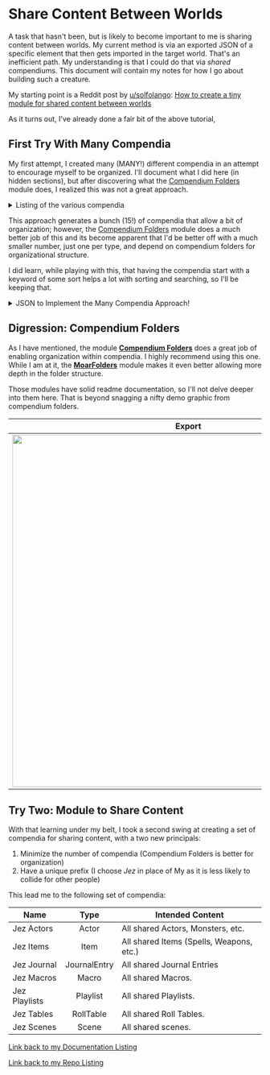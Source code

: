 # Share Content Between Worlds

A task that hasn't been, but is likely to become important to me is sharing content between worlds.  My current method is via an exported JSON of a specific element that then gets imported in the target world.  That's an inefficient path.  My understanding is that I could do that via *shared* compendiums.  This document will contain my notes for how I go about building such a creature.

My starting point is a Reddit post by [u/solfolango](https://www.reddit.com/user/solfolango/): [How to create a tiny module for shared content between worlds](https://www.reddit.com/r/FoundryVTT/comments/fvw3c7/how_to_create_a_tiny_module_for_shared_content/?utm_source=share&utm_medium=ios_app&utm_name=iossmf)

As it turns out, I've already done a fair bit of the above tutorial, 

## First Try With Many Compendia

My first attempt, I created many (MANY!) different compendia in an attempt to encourage myself to be organized.  I'll document what I did here (in hidden sections), but after discovering what the [Compendium Folders](https://github.com/earlSt1/vtt-compendium-folders) module does, I realized this was not a great approach.

<details>
  <summary>Listing of the various compendia</summary>
  
| Name               | Type         | Intended Content                                |
|--------------------|:------------:|-------------------------------------------------|
| My Actors Linked   | Actor        | Significant NPCs that get their own entry.      |
| My Actors Unlinked | Actor        | Generic NPCs, e.g. Villager.                    |
| My Actor PCs       | Actor        | Player Characters check-pointed to compendium.  |
| My Monsters        | Actor        | Monsters (Duh!)                                 |
| My Classes         | Item         | Class abilities and features.                   |
| My Feats           | Item         | Feats that had items created for them.          |
| My Items           | Item         | Items that aren't one of the other types.       | 
| My Journal Entrys  | JournalEntry | Journal Entries.                                |
| My Macros          | Macro        | Macros that can be potentially usefully shared. |
| My Playlist        | Playlist     | Playlists, though I have yet to create/use one. |
| My Races           | Item         | Races that I have defined beyond standard.      |
| My Racial Traits   | Item         | Items to flesh out races.                       |
| My Roll Tables     | RollTable    | Roll tables for whatever.                       |
| My Scenes          | Scene        | The various scenes created.                     |
| My Spells          | Item         | Spells, lots and lots of spells.                |
</details>

This approach generates a bunch (15!) of compendia that allow a bit of organization; however, the [Compendium Folders](https://github.com/earlSt1/vtt-compendium-folders) module does a much better job of this and its become apparent that I'd be better off with a much smaller number, just one per type, and depend on compendium folders for organizational structure. 

I did learn, while playing with this, that having the compendia start with a keyword of some sort helps a lot with sorting and searching, so I'll be keeping that. 

<details>
  <summary>JSON to Implement the Many Compendia Approach!</summary>
  
~~~json
{
  "name": "My-Shared-Compendia",
  "title": "My Shared Compendia",
  "description": "Sharing data across worlds via Compendia as explained by u/solfolango on r/FoundryVTT",
  "author": "Joe Barrett",
  "version": "1.1.0",
  "minimumCoreVersion": "9.0",
  "compatibleCoreVersion": "9.269",
  "packs": [
    {
      "name": "actors-linked",
      "label": "My Actors Linked",
      "path": "packs/actorsLinked.db",
      "module": "My-Shared-Compendia",
      "entity": "Actor"
    },
    {
      "name": "actors-unlinked",
      "label": "My Actors Unlinked",
      "path": "packs/actorsUnlinked.db",
      "module": "My-Shared-Compendia",
      "entity": "Actor"
    },
    {
      "name": "actors-PCs",
      "label": "My Actor PCs",
      "path": "packs/actorsPC.db",
      "module": "My-Shared-Compendia",
      "entity": "Actor"
    },
    {
      "name": "monsters",
      "label": "My Monsters",
      "path": "packs/monsters.db",
      "module": "My-Shared-Compendia",
      "entity": "Actor"
    },
    {
      "name": "classfeatures",
      "label": "My Class Features",
      "path": "packs/classFeatures.db",
      "module": "My-Shared-Compendia",
      "entity": "Item"
    },
    {
      "name": "classes",
      "label": "My Classes",
      "path": "packs/classes.db",
      "module": "My-Shared-Compendia",
      "entity": "Item"
    },
    {
      "name": "feats",
      "label": "My Feats",
      "path": "packs/feats.db",
      "module": "My-Shared-Compendia",
      "entity": "Item"
    },
    {
      "name": "items",
      "label": "My Items",
      "path": "packs/items.db",
      "module": "My-Shared-Compendia",
      "entity": "Item"
    },
    {
      "name": "JournalEntrys",
      "label": "My Journal Entrys",
      "path": "packs/journalentry.db",
      "module": "My-Shared-Compendia",
      "entity": "JournalEntry"
    },
    {
      "name": "macros",
      "label": "My Macros",
      "path": "packs/macro.db",
      "module": "My-Shared-Compendia",
      "entity": "Macro"
    },
    {
      "name": "playlist",
      "label": "My Playlist",
      "path": "packs/playlist.db",
      "module": "My-Shared-Compendia",
      "entity": "Playlist"
    },
    {
      "name": "races",
      "label": "My Races",
      "path": "packs/races.db",
      "module": "My-Shared-Compendia",
      "entity": "Item"
    },
    {
      "name": "racialtraits",
      "label": "My Racial Traits",
      "path": "packs/racialtraits.db",
      "module": "My-Shared-Compendia",
      "entity": "Item"
    },
    {
      "name": "rolltable",
      "label": "My Roll Tables",
      "path": "packs/rolltable.db",
      "module": "My-Shared-Compendia",
      "entity": "RollTable"
    },
    {
      "name": "scenes",
      "label": "My Scenes",
      "path": "packs/scenes.db",
      "module": "My-Shared-Compendia",
      "entity": "Scene"
    },
    {
      "name": "spells",
      "label": "My Spells",
      "path": "packs/spells.db",
      "module": "My-Shared-Compendia",
      "entity": "Item"
    }
  ],

  "url": "https://github.com/stschoelzel/My-Shared-Compendia"
}
~~~
</details>

## Digression: Compendium Folders

As I have mentioned, the module [__Compendium Folders__](https://github.com/earlSt1/vtt-compendium-folders) does a great job of enabling organization within compendia.  I highly recommend using this one.  While I am at it, the [__MoarFolders__](https://foundryvtt.com/packages/moar-folders/) module makes it even better allowing more depth in the folder structure. 

Those modules have solid readme documentation, so I'll not delve deeper into them here. That is beyond snagging a nifty demo graphic from compendium folders.

|Export             | Import |
:-------------------------:|:-------------------------:
<img src="https://github.com/earlSt1/vtt-compendium-folders/raw/09x-update/cf_export1.gif" width="700" /> |  <img src="https://github.com/earlSt1/vtt-compendium-folders/raw/09x-update/cf_import1.gif" width="700" />

## Try Two: Module to Share Content

With that learning under my belt, I took a second swing at creating a set of compendia for sharing content, with a two new principals:

1. Minimize the number of compendia (Compendium Folders is better for organization)
2. Have a unique prefix (I choose *Jez* in place of My as it is less likely to collide for other people)

This lead me to the following set of compendia:

| Name          | Type         | Intended Content                         |
|---------------|:------------:|------------------------------------------|
| Jez Actors    | Actor        | All shared Actors, Monsters, etc.        |
| Jez Items     | Item         | All shared Items (Spells, Weapons, etc.) |
| Jez Journal   | JournalEntry | All shared Journal Entries               |
| Jez Macros    | Macro        | All shared Macros.                       |
| Jez Playlists | Playlist     | All shared Playlists.                    |
| Jez Tables    | RollTable    | All shared Roll Tables.                  |
| Jez Scenes    | Scene        | All shared scenes.                       |




[Link back to my Documentation Listing](README.md) 

[Link back to my Repo Listing](https://github.com/Jeznar/Jeznar/blob/main/README.md) 